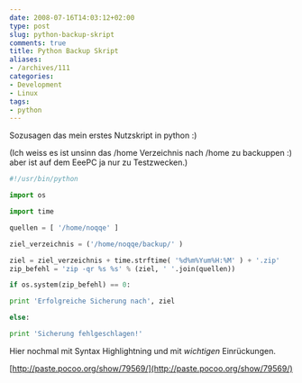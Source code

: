 ```yaml
---
date: 2008-07-16T14:03:12+02:00
type: post
slug: python-backup-skript
comments: true
title: Python Backup Skript
aliases:
- /archives/111
categories:
- Development
- Linux
tags:
- python
---
```


Sozusagen das mein erstes Nutzskript in python :)

(Ich weiss es ist unsinn das /home Verzeichnis nach /home zu backuppen :) aber ist auf dem EeePC ja nur zu Testzwecken.)

``` python
#!/usr/bin/python

import os

import time

quellen = [ '/home/noqqe' ]

ziel_verzeichnis = ('/home/noqqe/backup/' )

ziel = ziel_verzeichnis + time.strftime( '%d%m%Yum%H:%M' ) + '.zip'
zip_befehl = 'zip -qr %s %s' % (ziel, ' '.join(quellen))

if os.system(zip_befehl) == 0:

print 'Erfolgreiche Sicherung nach', ziel

else:

print 'Sicherung fehlgeschlagen!'
```

Hier nochmal mit Syntax Highlightning und mit _wichtigen_ Einrückungen.

[http://paste.pocoo.org/show/79569/](http://paste.pocoo.org/show/79569/)
